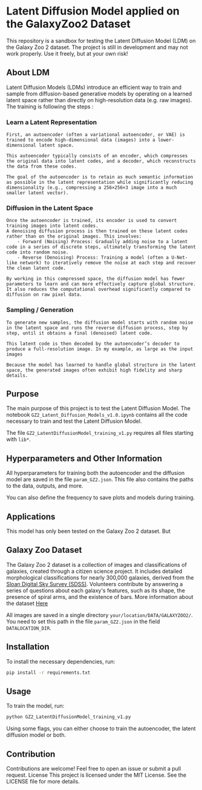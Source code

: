 # Latent Diffusion Model applied on the GalaxyZoo2 Dataset

This repository is a sandbox for testing the Latent Diffusion Model (LDM) on the Galaxy Zoo 2 dataset. The project is still in development and may not work properly. Use it freely, but at your own risk!

## About LDM
Latent Diffusion Models (LDMs) introduce an efficient way to train and sample from diffusion-based generative models by operating on a learned latent space rather than directly on high-resolution data (e.g. raw images).
The training is following the steps : 

### Learn a Latent Representation

    First, an autoencoder (often a variational autoencoder, or VAE) is trained to encode high-dimensional data (images) into a lower-dimensional latent space.

    This autoencoder typically consists of an encoder, which compresses the original data into latent codes, and a decoder, which reconstructs the data from these codes.
    
    The goal of the autoencoder is to retain as much semantic information as possible in the latent representation while significantly reducing dimensionality (e.g., compressing a 256×256×3 image into a much smaller latent vector).

### Diffusion in the Latent Space

    Once the autoencoder is trained, its encoder is used to convert training images into latent codes.
    A denoising diffusion process is then trained on these latent codes rather than on the original images. This involves:
        - Forward (Noising) Process: Gradually adding noise to a latent code in a series of discrete steps, ultimately transforming the latent code into random noise.
        - Reverse (Denoising) Process: Training a model (often a U-Net-like network) to iteratively remove the noise at each step and recover the clean latent code.
    
    By working in this compressed space, the diffusion model has fewer parameters to learn and can more effectively capture global structure. It also reduces the computational overhead significantly compared to diffusion on raw pixel data.

### Sampling / Generation

    To generate new samples, the diffusion model starts with random noise in the latent space and runs the reverse diffusion process, step by step, until it obtains a final (denoised) latent code.

    This latent code is then decoded by the autoencoder’s decoder to produce a full-resolution image. In my example, as large as the input images

    Because the model has learned to handle global structure in the latent space, the generated images often exhibit high fidelity and sharp details.


## Purpose

The main purpose of this project is to test the Latent Diffusion Model. The notebook `GZ2_Latent_Diffusion_Models_v1.0.ipynb` contains all the code necessary to train and test the Latent Diffusion Model.

The file `GZ2_LatentDiffusionModel_training_v1.py` requires all files starting with `lib*`.

## Hyperparameters and Other Information

All hyperparameters for training both the autoencoder and the diffusion model are saved in the file `param_GZ2.json`. This file also contains the paths to the data, outputs, and more.

You can also define the frequency to save plots and models during training.

## Applications

This model has only been tested on the Galaxy Zoo 2 dataset. But 



## Galaxy Zoo Dataset

The Galaxy Zoo 2 dataset is a collection of images and classifications of galaxies, created through a citizen science project. It includes detailed morphological classifications for nearly 300,000 galaxies, derived from the [Sloan Digital Sky Survey (SDSS)](https://data.galaxyzoo.org/). Volunteers contribute by answering a series of questions about each galaxy's features, such as its shape, the presence of spiral arms, and the existence of bars. More information about the dataset [Here](https://data.galaxyzoo.org/)


All images are saved in a single directory `your/location/DATA/GALAXYZOO2/`. You need to set this path in the file `param_GZ2.json` in the field `DATALOCATION_DIR`.

## Installation

To install the necessary dependencies, run:

```bash
pip install -r requirements.txt
```

## Usage

To train the model, run:

```bash
python GZ2_LatentDiffusionModel_training_v1.py
```
Using some flags, you can either choose to train the autoencoder, the latent diffusion model or both.


## Contribution

Contributions are welcome! Feel free to open an issue or submit a pull request.
License
This project is licensed under the MIT License. See the LICENSE file for more details.